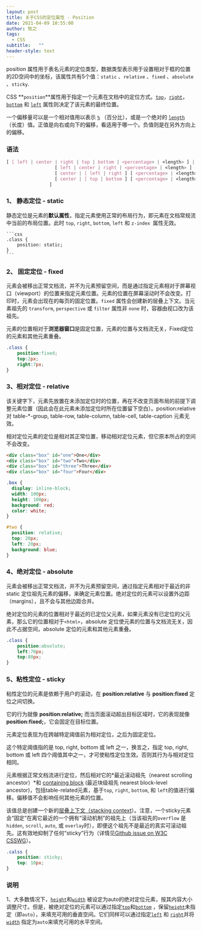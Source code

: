 ```yaml
---
layout: post
title: 关于CSS的定位属性 - Position
date: 2021-04-09 10:55:00
author: 牧之
tags: 
  - CSS
subtitle:   ""
header-style: text
---
```





position 属性用于表名元素的定位类型，数据类型表示用于设置相对于框的位置的2D空间中的坐标，该属性共有5个值：`static` 、`relative` 、`fixed` 、`absolute` 、`sticky`.

CSS **`position`**属性用于指定一个元素在文档中的定位方式。[`top`](https://developer.mozilla.org/zh-CN/docs/Web/CSS/top)，[`right`](https://developer.mozilla.org/zh-CN/docs/Web/CSS/right)，[`bottom`](https://developer.mozilla.org/zh-CN/docs/Web/CSS/bottom) 和 [`left`](https://developer.mozilla.org/zh-CN/docs/Web/CSS/left) 属性则决定了该元素的最终位置。

一个偏移量可以是一个相对值用以表示 [`%`](https://developer.mozilla.org/zh-CN/docs/Web/CSS/percentage) （百分比），或是一个绝对的 [`length`](https://developer.mozilla.org/zh-CN/docs/Web/CSS/length) （长度）值。正值是向右或向下的偏移，看适用于哪一个。负值则是在另外方向上的偏移。

### 语法

```css
[ [ left | center | right | top | bottom | <percentage> | <length> ] |
                  [ left | center | right | <percentage> | <length> ] [ top | center | bottom | <percentage> | <length> ] |
                  [ center | [ left | right ] [ <percentage> | <length> ]? ] &&
                  [ center | [ top | bottom ] [ <percentage> | <length> ]? ]
                ]
```

### 1、 静态定位 - static

静态定位是元素的**默认属性**，指定元素使用正常的布局行为，即元素在文档常规流中当前的布局位置。此时 `top`, `right`, `bottom`, `left` 和 `z-index `属性无效。

    ```css
    .class {
        position: static;
    }
    ```

### 2、 固定定位 - fixed

元素会被移出正常文档流，并不为元素预留空间，而是通过指定元素相对于屏幕视口（viewport）的位置来指定元素位置。元素的位置在屏幕滚动时不会改变。打印时，元素会出现在的每页的固定位置。`fixed` 属性会创建新的层叠上下文。当元素祖先的 `transform`, `perspective` 或 `filter` 属性非 `none` 时，容器由视口改为该祖先。

元素的位置相对于**浏览器窗口**是固定位置，元素的位置与文档流无关，Fixed定位的元素和其他元素重叠。

```css
.class {
    position:fixed;
    top:2px;
    right:7px;
}
```

### 3、相对定位 - relative

该关键字下，元素先放置在未添加定位时的位置，再在不改变页面布局的前提下调整元素位置（因此会在此元素未添加定位时所在位置留下空白）。position:relative 对 table-*-group, table-row, table-column, table-cell, table-caption  元素无效。

相对定位元素的定位是相对其正常位置，移动相对定位元素，但它原本所占的空间不会改变。

```html
<div class="box" id="one">One</div>
<div class="box" id="two">Two</div>
<div class="box" id="three">Three</div>
<div class="box" id="four">Four</div>
```

```css
.box {
  display: inline-block;
  width: 100px;
  height: 100px;
  background: red;
  color: white;
}

#two {
  position: relative;
  top: 20px;
  left: 20px;
  background: blue;
}

```



### 4、绝对定位 - absolute

元素会被移出正常文档流，并不为元素预留空间，通过指定元素相对于最近的非 static 定位祖先元素的偏移，来确定元素位置。绝对定位的元素可以设置外边距（margins），且不会与其他边距合并。

绝对定位的元素的位置相对于最近的已定位父元素，如果元素没有已定位的父元素，那么它的位置相对于`<html>`，absolute 定位使元素的位置与文档流无关，因此不占据空间，absolute 定位的元素和其他元素重叠。

```css
.class {
    position:absolute;
    left:70px;
    top:80px;
}
```

### 5、粘性定位 - sticky 

粘性定位的元素是依赖于用户的滚动，在 **position:relative** 与 **position:fixed** 定位之间切换。

它的行为就像 **position:relative;** 而当页面滚动超出目标区域时，它的表现就像 **position:fixed;**，它会固定在目标位置。

元素定位表现为在跨越特定阈值前为相对定位，之后为固定定位。

这个特定阈值指的是 top, right, bottom 或 left 之一，换言之，指定 top, right, bottom 或 left 四个阈值其中之一，才可使粘性定位生效。否则其行为与相对定位相同。

元素根据正常文档流进行定位，然后相对它的*最近滚动祖先（nearest scrolling ancestor）*和 [containing block](https://developer.mozilla.org/en-US/docs/Web/CSS/Containing_block) (最近块级祖先 nearest block-level ancestor)，包括table-related元素，基于`top`, `right`, `bottom`, 和 `left`的值进行偏移。偏移值不会影响任何其他元素的位置。

该值总是创建一个新的[层叠上下文（stacking context](https://developer.mozilla.org/en/docs/Web/CSS/CSS_Positioning/Understanding_z_index/The_stacking_context)）。注意，一个sticky元素会“固定”在离它最近的一个拥有“滚动机制”的祖先上（当该祖先的`overflow` 是 `hidden`, `scroll`, `auto`, 或 `overlay`时），即便这个祖先不是最近的真实可滚动祖先。这有效地抑制了任何“sticky”行为（详情见[Github issue on W3C CSSWG](https://github.com/w3c/csswg-drafts/issues/865)）。

```css
.calss {
    position: sticky;
    top: 10px;
}
```

### 说明

1、大多数情况下，[`height`](https://developer.mozilla.org/zh-CN/docs/Web/CSS/height)和[`width`](https://developer.mozilla.org/zh-CN/docs/Web/CSS/width) 被设定为auto的绝对定位元素，按其内容大小调整尺寸。但是，被绝对定位的元素可以通过指定[`top`](https://developer.mozilla.org/zh-CN/docs/Web/CSS/top)和[`bottom`](https://developer.mozilla.org/zh-CN/docs/Web/CSS/bottom) ，保留[`height`](https://developer.mozilla.org/zh-CN/docs/Web/CSS/height)未指定（即`auto`），来填充可用的垂直空间。它们同样可以通过指定[`left`](https://developer.mozilla.org/zh-CN/docs/Web/CSS/left) 和 [`right`](https://developer.mozilla.org/zh-CN/docs/Web/CSS/right)并将[`width`](https://developer.mozilla.org/zh-CN/docs/Web/CSS/width) 指定为`auto`来填充可用的水平空间。

